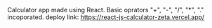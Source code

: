 Calculator app made using React.
Basic oprators "+", "-", "/", "*", "." incoporated.
deploy link: https://react-js-calculator-zeta.vercel.app/

